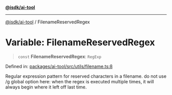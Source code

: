 [**@isdk/ai-tool**](../README.md)

***

[@isdk/ai-tool](../globals.md) / FilenameReservedRegex

# Variable: FilenameReservedRegex

> `const` **FilenameReservedRegex**: `RegExp`

Defined in: [packages/ai-tool/src/utils/filename.ts:8](https://github.com/isdk/ai-tool.js/blob/6a89194ac34437a1bc58f7ec590cd22976939ca6/src/utils/filename.ts#L8)

Regular expression pattern for reserved characters in a filename.
do not use /g global option here: when the regex is executed multiple times, it will always begin where it left off last time.
